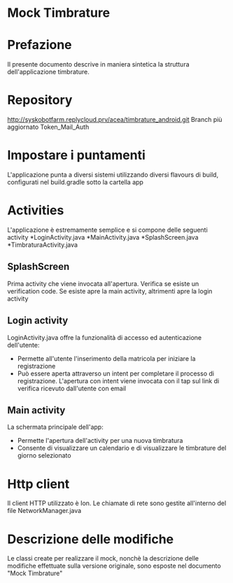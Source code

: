 # Mock Timbrature

# Prefazione
Il presente documento descrive in maniera sintetica la struttura dell'applicazione timbrature. 

# Repository
http://syskobotfarm.replycloud.prv/acea/timbrature_android.git
Branch più aggiornato Token_Mail_Auth

# Impostare i puntamenti
L'applicazione punta a diversi sistemi utilizzando diversi flavours di build, configurati nel build.gradle sotto la cartella app

# Activities
L'applicazione è estremamente semplice e si compone delle seguenti activity 
*LoginActivity.java
*MainActivity.java
*SplashScreen.java
*TimbraturaActivity.java


## SplashScreen
Prima activity che viene invocata all'apertura. Verifica se esiste un verification code. Se esiste apre la main activity, altrimenti apre la login activity

## Login activity
LoginActivity.java offre la funzionalità di accesso ed autenticazione dell'utente:
* Permette all'utente l'inserimento della matricola per iniziare la registrazione
* Può essere aperta attraverso un intent per completare il processo di registrazione. 
L'apertura con intent viene invocata con il tap sul link di verifica ricevuto dall'utente con email


## Main activity
La schermata principale dell'app:
* Permette l'apertura dell'activity per una nuova timbratura
* Consente di visualizzare un calendario e di visualizzare le timbrature del giorno selezionato

# Http client
Il client HTTP utilizzato è Ion. Le chiamate di rete sono gestite all'interno del file NetworkManager.java

# Descrizione delle modifiche
Le classi create per realizzare il mock, nonchè la descrizione delle modifiche effettuate sulla versione originale, sono esposte nel documento "Mock Timbrature"